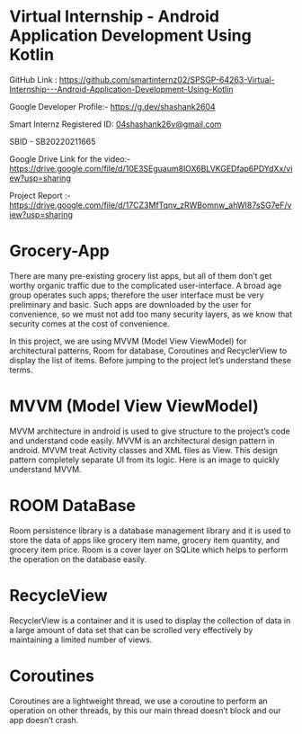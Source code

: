# Virtual Internship - Android Application Development Using Kotlin

GitHub Link : https://github.com/smartinternz02/SPSGP-64263-Virtual-Internship---Android-Application-Development-Using-Kotlin

Google Developer Profile:- https://g.dev/shashank2604

Smart Internz Registered ID: 04shashank26v@gmail.com

SBID - SB20220211665

Google Drive Link for the video:- https://drive.google.com/file/d/10E3SEguaum8lOX6BLVKGEDfap6PDYdXx/view?usp=sharing

Project Report :- https://drive.google.com/file/d/17CZ3MfTqnv_zRWBomnw_ahWI87sSG7eF/view?usp=sharing

# Grocery-App

There are many pre-existing grocery list apps, but all of them don’t get worthy organic traffic due to the complicated user-interface. A broad age group operates such apps; therefore the user interface must be very preliminary and basic. Such apps are downloaded by the user for convenience, so we must not add too many security layers, as we know that security comes at the cost of convenience.

In this project, we are using MVVM (Model View ViewModel) for architectural patterns, Room for database, Coroutines and RecyclerView to display the list of items. Before jumping to the project let’s understand these terms.

# MVVM (Model View ViewModel)

MVVM architecture in android is used to give structure to the project’s code and understand code easily. MVVM is an architectural design pattern in android. MVVM treat Activity classes and XML files as View. This design pattern completely separate UI from its logic. Here is an image to quickly understand MVVM.

# ROOM DataBase

Room persistence library is a database management library and it is used to store the data of apps like grocery item name, grocery item quantity, and grocery item price. Room is a cover layer on SQLite which helps to perform the operation on the database easily.

# RecycleView

RecyclerView is a container and it is used to display the collection of data in a large amount of data set that can be scrolled very effectively by maintaining a limited number of views.

# Coroutines

Coroutines are a lightweight thread, we use a coroutine to perform an operation on other threads, by this our main thread doesn’t block and our app doesn’t crash.

